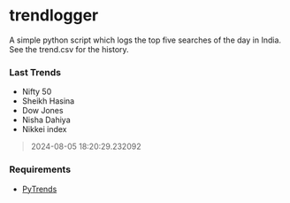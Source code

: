 # trendlogger
A simple python script which logs the top five searches of the day in India.<br>See the trend.csv for the history.<br>

<!-- Last Trends -->
### Last Trends
* Nifty 50
* Sheikh Hasina
* Dow Jones
* Nisha Dahiya
* Nikkei index
> 2024-08-05 18:20:29.232092

<!-- Requirements -->
### Requirements
* [PyTrends](https://github.com/dreyco676/pytrends)
